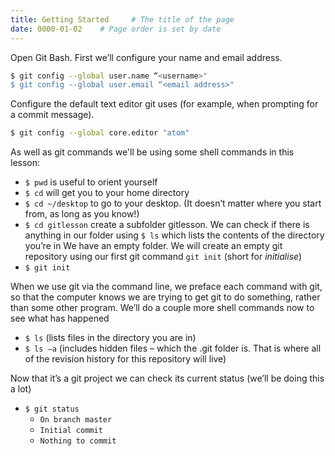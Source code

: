 ```yaml
---
title: Getting Started     # The title of the page
date: 0000-01-02    # Page order is set by date
---
```


Open Git Bash.
First we’ll configure your name and email address.
```Bash
$ git config --global user.name “<username>"
$ git config --global user.email “<email address>"
```

Configure the default text editor git uses (for example, when prompting for a commit message).
````Bash
$ git config --global core.editor "atom"
````

As well as git commands we'll be using some shell commands in this lesson:
* `$ pwd` is useful to orient yourself
* `$ cd` 	will get you to your home directory
* `$ cd ~/desktop` to go to your desktop. (It doesn’t matter where you start from, as long as you know!)
* `$ cd gitlesson` create a subfolder gitlesson.
We can check if there is anything in our folder using `$ ls` which	lists the contents of the directory you’re in
We have an empty folder.  We will create an empty git repository using our first git command `git init` (short for _initialise_)
* `$ git init`

When we use git via the command line, we preface each command with git, so that the computer knows we are trying to get git to do something, rather than some other program. We’ll do a couple more shell commands now to see what has happened

* `$ ls` 			(lists files in the directory you are in)
* `$ ls –a`		(includes hidden files – which the .git folder is. That is where all of the revision history for this repository will live)

Now that it’s a git project we can check its current status (we’ll be doing this a lot)
* `$ git status`
  * `On branch master`
  * `Initial commit`
  * `Nothing to commit` 
